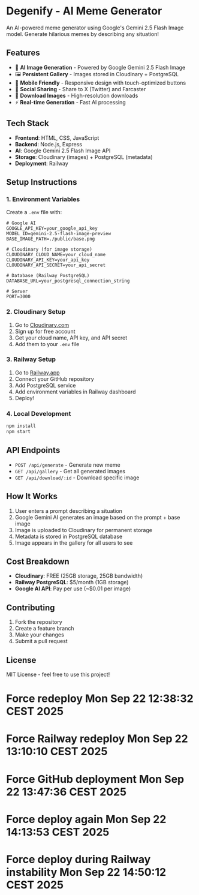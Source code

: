# Degenify - AI Meme Generator

An AI-powered meme generator using Google's Gemini 2.5 Flash Image model. Generate hilarious memes by describing any situation!

## Features

- 🎩 **AI Image Generation** - Powered by Google Gemini 2.5 Flash Image
- 🖼️ **Persistent Gallery** - Images stored in Cloudinary + PostgreSQL
- 📱 **Mobile Friendly** - Responsive design with touch-optimized buttons
- 🔗 **Social Sharing** - Share to X (Twitter) and Farcaster
- 💾 **Download Images** - High-resolution downloads
- ⚡ **Real-time Generation** - Fast AI processing

## Tech Stack

- **Frontend**: HTML, CSS, JavaScript
- **Backend**: Node.js, Express
- **AI**: Google Gemini 2.5 Flash Image API
- **Storage**: Cloudinary (images) + PostgreSQL (metadata)
- **Deployment**: Railway

## Setup Instructions

### 1. Environment Variables

Create a `.env` file with:

```env
# Google AI
GOOGLE_API_KEY=your_google_api_key
MODEL_ID=gemini-2.5-flash-image-preview
BASE_IMAGE_PATH=./public/base.png

# Cloudinary (for image storage)
CLOUDINARY_CLOUD_NAME=your_cloud_name
CLOUDINARY_API_KEY=your_api_key
CLOUDINARY_API_SECRET=your_api_secret

# Database (Railway PostgreSQL)
DATABASE_URL=your_postgresql_connection_string

# Server
PORT=3000
```

### 2. Cloudinary Setup

1. Go to [Cloudinary.com](https://cloudinary.com)
2. Sign up for free account
3. Get your cloud name, API key, and API secret
4. Add them to your `.env` file

### 3. Railway Setup

1. Go to [Railway.app](https://railway.app)
2. Connect your GitHub repository
3. Add PostgreSQL service
4. Add environment variables in Railway dashboard
5. Deploy!

### 4. Local Development

```bash
npm install
npm start
```

## API Endpoints

- `POST /api/generate` - Generate new meme
- `GET /api/gallery` - Get all generated images
- `GET /api/download/:id` - Download specific image

## How It Works

1. User enters a prompt describing a situation
2. Google Gemini AI generates an image based on the prompt + base image
3. Image is uploaded to Cloudinary for permanent storage
4. Metadata is stored in PostgreSQL database
5. Image appears in the gallery for all users to see

## Cost Breakdown

- **Cloudinary**: FREE (25GB storage, 25GB bandwidth)
- **Railway PostgreSQL**: $5/month (1GB storage)
- **Google AI API**: Pay per use (~$0.01 per image)

## Contributing

1. Fork the repository
2. Create a feature branch
3. Make your changes
4. Submit a pull request

## License

MIT License - feel free to use this project!
# Force redeploy Mon Sep 22 12:38:32 CEST 2025
# Force Railway redeploy Mon Sep 22 13:10:10 CEST 2025
# Force GitHub deployment Mon Sep 22 13:47:36 CEST 2025
# Force deploy again Mon Sep 22 14:13:53 CEST 2025
# Force deploy during Railway instability Mon Sep 22 14:50:12 CEST 2025
